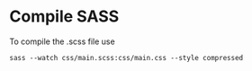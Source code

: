# Compile SASS

To compile the .scss file use

```
sass --watch css/main.scss:css/main.css --style compressed
```
